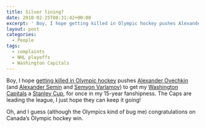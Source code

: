```yaml
---
title: Silver lining?
date: 2010-02-25T08:31:42+00:00
excerpt: ' Boy, I hope getting killed in Olympic hockey pushes Alexander Ovechkin to get my Washington Capitals a Stanley Cup.'
layout: post
categories:
  - People
tags:
  - complaints
  - NHL playoffs
  - Washington Capitals
---
```

Boy, I hope [getting killed in Olympic hockey](http://www.cbc.ca/sports/hockey/story/2010/02/24/spo-hockey-canada-russia.html) pushes [Alexander Ovechkin](http://capitals.nhl.com/club/player.htm?id=8471214) (and [Alexander Semin](http://capitals.nhl.com/club/player.htm?id=8470120) and [Semyon Varlamov](http://capitals.nhl.com/club/player.htm?id=8473575)) to get my [Washington Capitals](http://capitals.nhl.com/index.html) a [Stanley Cup](http://en.wikipedia.org/wiki/Stanley_Cup), for once in my 15-year fanshipness. The Caps are leading the league, I just hope they can keep it going!

Oh, and I guess (although the Olympics kind of bug me) congratulations on Canada&#8217;s Olympic hockey win.